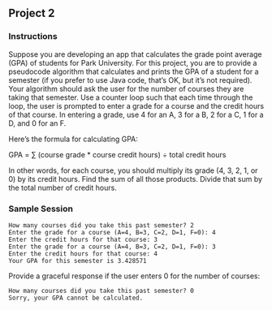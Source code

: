 ## Project 2
### Instructions
Suppose you are developing an app that calculates the grade point average (GPA) of students for Park University. For this project, you are to provide a pseudocode algorithm that calculates and prints the GPA of a student for a semester (if you prefer to use Java code, that’s OK, but it’s not required). Your algorithm should ask the user for the number of courses they are taking that semester. Use a counter loop such that each time through the loop, the user is prompted to enter a grade for a course and the credit hours of that course. In entering a grade, use 4 for an A, 3 for a B, 2 for a C, 1 for a D, and 0 for an F.

Here’s the formula for calculating GPA:

GPA = ∑ (course grade * course credit hours) ÷ total credit hours

In other words, for each course, you should multiply its grade (4, 3, 2, 1, or 0) by its credit hours. Find the sum of all those products. Divide that sum by the total number of credit hours.

### Sample Session
```
How many courses did you take this past semester? 2
Enter the grade for a course (A=4, B=3, C=2, D=1, F=0): 4
Enter the credit hours for that course: 3
Enter the grade for a course (A=4, B=3, C=2, D=1, F=0): 3
Enter the credit hours for that course: 4
Your GPA for this semester is 3.428571
```

Provide a graceful response if the user enters 0 for the number of courses:

```
How many courses did you take this past semester? 0
Sorry, your GPA cannot be calculated.
```
